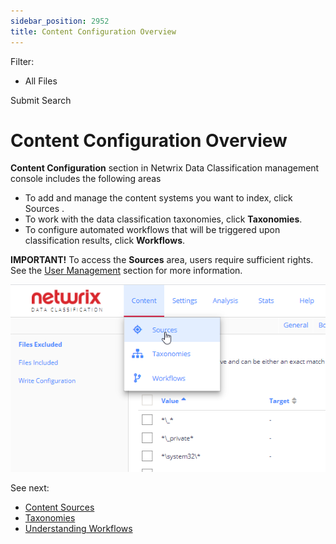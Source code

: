 ```yaml
---
sidebar_position: 2952
title: Content Configuration Overview
---
```


Filter: 

* All Files

Submit Search

# Content Configuration Overview

**Content Configuration** section in Netwrix Data Classification management console includes the following areas

* To add and manage the content systems you want to index, click Sources .
* To work with the data classification taxonomies, click **Taxonomies**.
* To configure automated workflows that will be triggered upon classification results, click **Workflows**.

**IMPORTANT!** To access the **Sources** area, users require sufficient rights. See the [User Management](../../Security/UserManagement) section for more information.

[![](../../../../../../static/images/DataClassification_5.7/Content/Resources/Images/Content_Config_thumb_0_0.png)](../../../Resources/Images/Content_Config.png)

See next:

* [Content Sources](Introduction)
* [Taxonomies](../Taxonomies/Introduction)
* [Understanding Workflows](../Workflows/Overview)